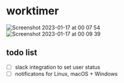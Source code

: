 # worktimer

![Screenshot 2023-01-17 at 00 07 54](https://user-images.githubusercontent.com/3159648/212783060-47b19ebe-c68b-49a7-adbb-991dcf583f4d.png)
![Screenshot 2023-01-17 at 00 09 39](https://user-images.githubusercontent.com/3159648/212783058-a935a250-1851-4d92-b936-c1b603b23dda.png)

## todo list

- [ ] slack integration to set user status
- [ ] notificatons for Linux, macOS + Windows
